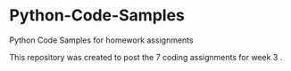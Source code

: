 # Python-Code-Samples
Python Code Samples for homework assignments

This repository was created to post the 7 coding assignments for week 3 .
